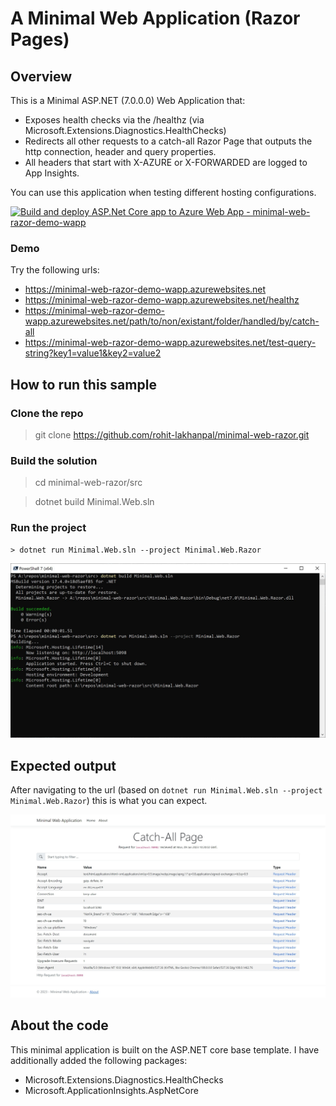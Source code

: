 # A Minimal Web Application (Razor Pages)

## Overview
This is a Minimal ASP.NET (7.0.0.0) Web Application that:

- Exposes health checks via the /healthz (via Microsoft.Extensions.Diagnostics.HealthChecks)
- Redirects all other requests to a catch-all Razor Page that outputs the http connection, header and query properties.
- All headers that start with X-AZURE or X-FORWARDED are logged to App Insights.

You can use this application when testing different hosting configurations.

[![Build and deploy ASP.Net Core app to Azure Web App - minimal-web-razor-demo-wapp](https://github.com/rohit-lakhanpal/minimal-web-razor/actions/workflows/main_minimal-web-razor-demo-wapp.yml/badge.svg)](https://github.com/rohit-lakhanpal/minimal-web-razor/actions/workflows/main_minimal-web-razor-demo-wapp.yml)

### Demo
Try the following urls:
- https://minimal-web-razor-demo-wapp.azurewebsites.net
- https://minimal-web-razor-demo-wapp.azurewebsites.net/healthz
- https://minimal-web-razor-demo-wapp.azurewebsites.net/path/to/non/existant/folder/handled/by/catch-all
- https://minimal-web-razor-demo-wapp.azurewebsites.net/test-query-string?key1=value1&key2=value2

## How to run this sample
### Clone the repo
> git clone https://github.com/rohit-lakhanpal/minimal-web-razor.git

### Build the solution
> cd minimal-web-razor/src

> dotnet build Minimal.Web.sln

### Run the project
    > dotnet run Minimal.Web.sln --project Minimal.Web.Razor

![Run Output](docs/run.jpg)

## Expected output
After navigating to the url (based on `dotnet run Minimal.Web.sln --project Minimal.Web.Razor`) this is what you can expect.

![Preview](docs/preview.jpg)

## About the code
This minimal application is built on the ASP.NET core base template. I have additionally added the following packages:
- Microsoft.Extensions.Diagnostics.HealthChecks
- Microsoft.ApplicationInsights.AspNetCore